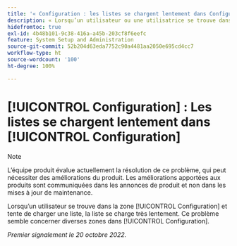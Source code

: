 ```yaml
---
title: '« Configuration : les listes se chargent lentement dans Configuration »'
description: « Lorsqu’un utilisateur ou une utilisatrice se trouve dans la zone Configuration et tente de charger une liste, la liste se charge très lentement. Ce problème semble concerner diverses zones dans Configuration.
hidefromtoc: true
exl-id: 4b48b101-9c38-416a-a45b-203cf8f6eefc
feature: System Setup and Administration
source-git-commit: 52b204d63eda7752c90a4481aa2050e695cd4cc7
workflow-type: ht
source-wordcount: '100'
ht-degree: 100%

---
```


# [!UICONTROL Configuration] : Les listes se chargent lentement dans [!UICONTROL Configuration]

<!--Converted to story-->

>[!NOTE]
>
>L’équipe produit évalue actuellement la résolution de ce problème, qui peut nécessiter des améliorations du produit. Les améliorations apportées aux produits sont communiquées dans les annonces de produit et non dans les mises à jour de maintenance.

Lorsqu’un utilisateur se trouve dans la zone [!UICONTROL Configuration] et tente de charger une liste, la liste se charge très lentement. Ce problème semble concerner diverses zones dans [!UICONTROL Configuration].

_Premier signalement le 20 octobre 2022._
